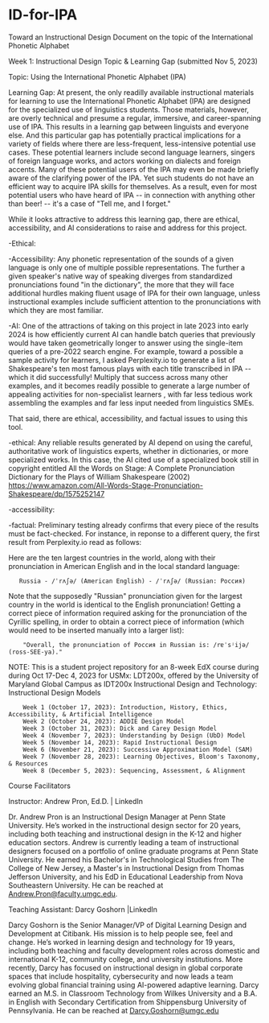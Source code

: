 # ID-for-IPA
Toward an Instructional Design Document on the topic of the International Phonetic Alphabet

Week 1: Instructional Design Topic & Learning Gap (submitted Nov 5, 2023)

Topic: Using the International Phonetic Alphabet (IPA)

Learning Gap: At present, the only readilly available instructional materials for learning to use the International Phonetic Alphabet (IPA) are designed for the specialized use of linguistics students. Those materials, however, are overly technical and presume a regular, immersive, and career-spanning use of IPA. This results in a learning gap between linguists and everyone else. And this particular gap has potentially practical implications for a variety of fields where there are less-frequent, less-intensive potential use cases. These potential learners include second language learners, singers of foreign language works, and actors working on dialects and foreign accents. Many of these potential users of the IPA may even be made briefly aware of the clarifying power of the IPA. Yet such students do not have an efficient way to acquire IPA skills for themselves. As a result, even for most potential users who have heard of IPA -- in connection with anything other than beer! -- it's a case of "Tell me, and I forget."

While it looks attractive to address this learning gap, there are ethical, accessibility, and AI considerations to raise and address for this project. 

-Ethical:  

-Accessibility: Any phonetic representation of the sounds of a given language is only one of multiple possible representations. The further a given speaker's native way of speaking diverges from standardized pronunciations found "in the dictionary", the more that they will face additional hurdles making fluent usage of IPA for their own language, unless instructional examples include sufficient attention to the pronunciations with which they are most familiar. 

-AI: One of the attractions of taking on this project in late 2023 into early 2024 is how efficiently current AI can handle batch queries that previously would have taken geometrically longer to answer using the single-item queries of a pre-2022 search engine. For example, toward a possible a sample activity for learners, I asked Perplexity.io to generate a list of Shakespeare's ten most famous plays with each title transcribed in IPA -- which it did successfully! Multiply that success across many other examples, and it becomes readily possible to generate a large number of appealing activities for non-specialist learners , with far less tedious work assembling the examples and far less input needed from linguistics SMEs. 

That said, there are ethical, accessibility, and factual issues to using this tool. 

-ethical: Any reliable results generated by AI depend on using the careful, authoritative work of linguistics experts, whether in dictionaries, or more specialized works. In this case, the AI cited use of a specialized book still in copyright entitled All the Words on Stage: A Complete Pronunciation Dictionary for the Plays of William Shakespeare (2002)  https://www.amazon.com/All-Words-Stage-Pronunciation-Shakespeare/dp/1575252147

-accessibility: 

-factual: Preliminary testing already confirms that every piece of the results must be fact-checked. For instance, in reponse to a different query, the first result from Perplexity.io read as follows: 

Here are the ten largest countries in the world, along with their pronunciation in American English and in the local standard language:

       Russia - /ˈrʌʃə/ (American English) - /ˈrʌʃə/ (Russian: Россия) 

Note that the supposedly "Russian" pronunciation given for the largest country in the world is identical to the English pronunciation! Getting a correct piece of information required asking for the pronunciation of the Cyrillic spelling, in order to obtain a correct piece of information (which would need to be inserted manually into a larger list): 

        "Overall, the pronunciation of Россия in Russian is: /rɐˈsʲijə/ (ross-SEE-ya)."


NOTE: This is a student project repository for an 8-week EdX course during during Oct 17-Dec 4, 2023 for USMx: LDT200x, 
offered by the University of Maryland Global Campus as IDT200x Instructional Design and Technology: Instructional Design Models

        Week 1 (October 17, 2023): Introduction, History, Ethics, Accessibility, & Artificial Intelligence
        Week 2 (October 24, 2023): ADDIE Design Model
        Week 3 (October 31, 2023): Dick and Carey Design Model
        Week 4 (November 7, 2023): Understanding by Design (UbD) Model
        Week 5 (November 14, 2023): Rapid Instructional Design
        Week 6 (November 21, 2023): Successive Approximation Model (SAM)
        Week 7 (November 28, 2023): Learning Objectives, Bloom's Taxonomy, & Resources
        Week 8 (December 5, 2023): Sequencing, Assessment, & Alignment

Course Facilitators

Instructor: Andrew Pron, Ed.D. | LinkedIn

Dr. Andrew Pron is an Instructional Design Manager at Penn State University. He’s worked in the instructional design sector for 20 years, including both teaching and instructional design in the K-12 and higher education sectors. Andrew is currently leading a team of instructional designers focused on a portfolio of online graduate programs at Penn State University. He earned his Bachelor's in Technological Studies from The College of New Jersey, a Master's in Instructional Design from Thomas Jefferson University, and his EdD in Educational Leadership from Nova Southeastern University. He can be reached at Andrew.Pron@faculty.umgc.edu.    

Teaching Assistant: Darcy Goshorn |LinkedIn 

Darcy Goshorn is the Senior Manager/VP of Digital Learning Design and Development at Citibank. His mission is to help people see, feel and change. He’s worked in learning design and technology for 19 years, including both teaching and faculty development roles across domestic and international K-12, community college, and university institutions. More recently, Darcy has focused on instructional design in global corporate spaces that include hospitality, cybersecurity and now leads a team evolving global financial training using AI-powered adaptive learning. Darcy earned an M.S. in Classroom Technology from Wilkes University and a B.A. in English with Secondary Certification from Shippensburg University of Pennsylvania. He can be reached at Darcy.Goshorn@umgc.edu
